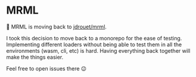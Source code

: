 # MRML

👋 MRML is moving back to [jdrouet/mrml](https://github.com/jdrouet/mrml).

I took this decision to move back to a monorepo for the ease of testing. Implementing different loaders without being able to test them in all the environments (wasm, cli, etc) is hard. Having everything back together will make the things easier.

Feel free to open issues there 😉
